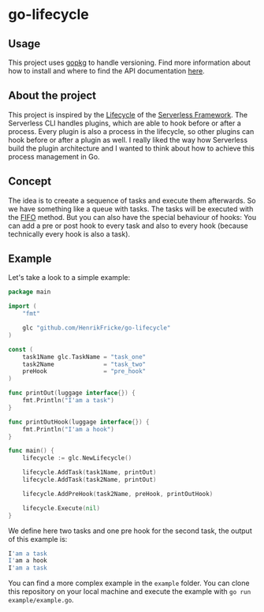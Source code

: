 # go-lifecycle

## Usage

This project uses [gopkg](http://labix.org/gopkg.in) to handle versioning. Find more information about how to install and where to find the API documentation [here](http://gopkg.in/henrikfricke/go-lifecycle.v1).

## About the project

This project is inspired by the [Lifecycle](https://serverless.com/blog/writing-serverless-plugins/#lifecycle-events) of the [Serverless Framework](https://serverless.com/). The Serverless CLI handles plugins, which are able to hook before or after a process. Every plugin is also a process in the lifecycle, so other plugins can hook before or after a plugin as well. I really liked the way how Serverless build the plugin architecture and I wanted to think about how to achieve this process management in Go.

## Concept

The idea is to creeate a sequence of tasks and execute them afterwards. So we have something like a queue with tasks. The tasks will be executed with the [FIFO](https://en.wikipedia.org/wiki/FIFO_(computing_and_electronics)) method. But you can also have the special behaviour of hooks: You can add a pre or post hook to every task and also to every hook (because technically every hook is also a task).

## Example

Let's take a look to a simple example:

```go
package main

import (
	"fmt"

	glc "github.com/HenrikFricke/go-lifecycle"
)

const (
	task1Name glc.TaskName = "task_one"
	task2Name              = "task_two"
	preHook                = "pre_hook"
)

func printOut(luggage interface{}) {
	fmt.Println("I'am a task")
}

func printOutHook(luggage interface{}) {
	fmt.Println("I'am a hook")
}

func main() {
	lifecycle := glc.NewLifecycle()

	lifecycle.AddTask(task1Name, printOut)
	lifecycle.AddTask(task2Name, printOut)

	lifecycle.AddPreHook(task2Name, preHook, printOutHook)

	lifecycle.Execute(nil)
}
```

We define here two tasks and one pre hook for the second task, the output of this example is:

```bash
I'am a task
I'am a hook
I'am a task
```

You can find a more complex example in the `example` folder. You can clone this repository on your local machine and execute the example with `go run example/example.go`.